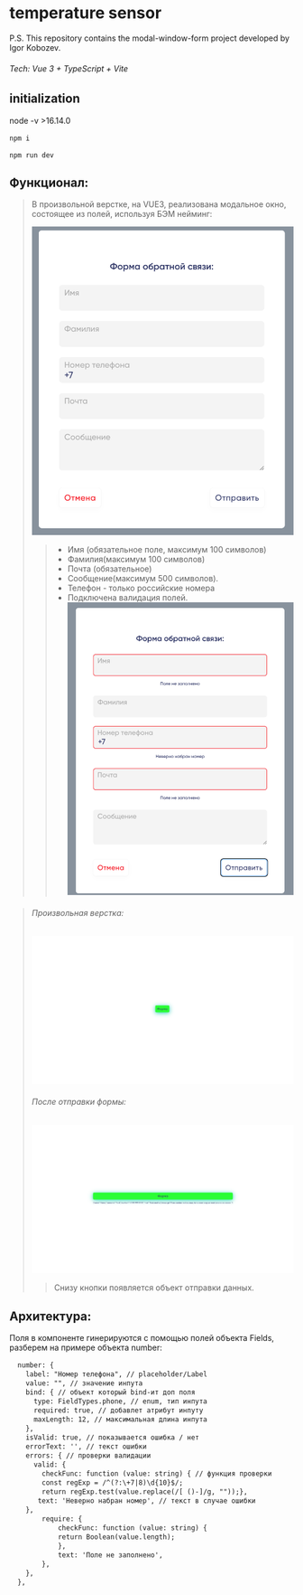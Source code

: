 # temperature sensor

P.S. This repository contains the modal-window-form project developed by Igor Kobozev.

###### Tech: Vue 3 + TypeScript + Vite

## initialization
 node -v >16.14.0
```
npm i
```
```
npm run dev
```

## Функционал:
> В произвольной верстке, на VUE3, реализована модальное окно, состоящее из полей, используя БЭМ нейминг:
>
>![This is an alt text.]( ./src/assets/img/readMe/form.png "/")
>
>> * Имя (обязательное поле, максимум 100 символов)
>> * Фамилия(максимум 100 символов)
>> * Почта (обязательное) 
>> * Сообщение(максимум 500 символов).
>> * Телефон - только российские номера
>> * Подключена валидация полей.
>>![This is an alt text.]( ./src/assets/img/readMe/invalidForm.png "/")

>###### Произвольная верстка:
>![This is an alt text.](./src/assets/img/readMe/verstka.png "/edit")
>
>###### После отправки формы:
>![This is an alt text.](./src/assets/img/readMe/send.png "/edit")
>
>> Снизу кнопки появляется объект отправки данных.

## Архитектура:
Поля в компоненте гинерируются с помощью полей объекта Fields, разберем на примере объекта number:
```
  number: {
    label: "Номер телефона", // placeholder/Label
    value: "", // значение инпута
    bind: { // объект который bind-ит доп поля
      type: FieldTypes.phone, // enum, тип инпута
      required: true, // добавлет атрибут инпуту
      maxLength: 12, // максимальная длина инпута
    },
    isValid: true, // показывается ошибка / нет
    errorText: '', // текст ошибки
    errors: { // проверки валидации
      valid: {
        checkFunc: function (value: string) { // функция проверки
        const regExp = /^(?:\+7|8)\d{10}$/;
        return regExp.test(value.replace(/[ ()-]/g, ""));},
       text: 'Неверно набран номер', // текст в случае ошибки
    },
		require: {
			checkFunc: function (value: string) {
			return Boolean(value.length);
			},
			text: 'Поле не заполнено',
		},
    },
  },
```